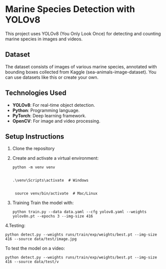 # Marine Species Detection with YOLOv8

This project uses YOLOv8 (You Only Look Once) for detecting and counting marine species in images and videos.

## Dataset
The dataset consists of images of various marine species, annotated with bounding boxes collected from Kaggle (sea-animals-image-dataset). You can use datasets like this or create your own.

## Technologies Used
- **YOLOv8**: For real-time object detection.
- **Python**: Programming language.
- **PyTorch**: Deep learning framework.
- **OpenCV**: For image and video processing.

## Setup Instructions
1. Clone the repository
   
2. Create and activate a virtual environment:

       python -m venv venv


       .\venv\Scripts\activate  # Windows


        source venv/bin/activate  # Mac/Linux


3. Training
   Train the model with:

       python train.py --data data.yaml --cfg yolov8.yaml --weights yolov8n.pt --epochs 3 --img-size 416


4.Testing:


    python detect.py --weights runs/train/exp/weights/best.pt --img-size 416 --source data/test/image.jpg

  To test the model on a video:

    python detect.py --weights runs/train/exp/weights/best.pt --img-size 416 --source data/test/v
